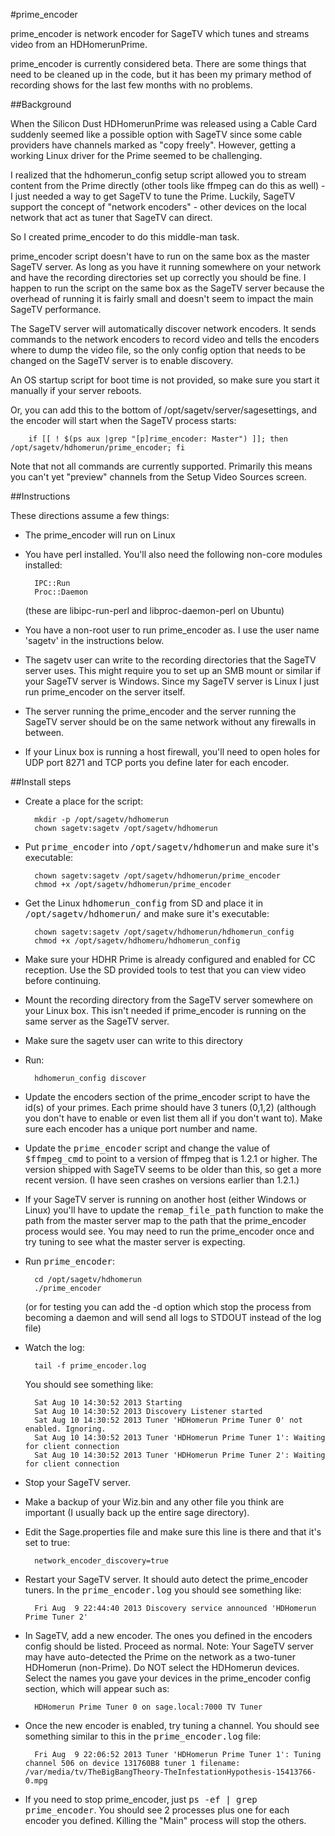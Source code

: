 #prime_encoder

prime_encoder is network encoder for SageTV which tunes and streams video from an HDHomerunPrime.

prime_encoder is currently considered beta. There are some things that need to be cleaned up in
the code, but it has been my primary method of recording shows for the last few months with no problems.

##Background

When the Silicon Dust HDHomerunPrime was released using a Cable Card suddenly seemed like a possible
option with SageTV since some cable providers have channels marked as "copy freely". However, getting
a working Linux driver for the Prime seemed to be challenging.

I realized that the hdhomerun_config setup script allowed you to stream content from the Prime directly
(other tools like ffmpeg can do this as well) - I just needed a way to get SageTV to tune the Prime.
Luckily, SageTV support the concept of "network encoders" - other devices on the local network that act
as tuner that SageTV can direct.

So I created prime_encoder to do this middle-man task.

prime_encoder script doesn't have to run on the same box as the master SageTV server. As long as you
have it running somewhere on your network and have the recording directories set up correctly you
should be fine. I happen to run the script on the same box as the SageTV server because the overhead of
running it is fairly small and doesn't seem to impact the main SageTV performance.

The SageTV server will automatically discover network encoders. It sends commands to the network encoders
to record video and tells the encoders where to dump the video file, so the only config option that needs to
be changed on the SageTV server is to enable discovery.

An OS startup script for boot time is not provided, so make sure you start it manually if your server reboots.

Or, you can add this to the bottom of /opt/sagetv/server/sagesettings, and the encoder will start when
the SageTV process starts:

        if [[ ! $(ps aux |grep "[p]rime_encoder: Master") ]]; then /opt/sagetv/hdhomerun/prime_encoder; fi

Note that not all commands are currently supported. Primarily this means you can't yet "preview" channels
from the Setup Video Sources screen.

##Instructions

These directions assume a few things:

* The prime_encoder will run on Linux
* You have perl installed. You'll also need the following non-core modules installed:

        IPC::Run
        Proc::Daemon
   
  (these are libipc-run-perl and libproc-daemon-perl on Ubuntu)

* You have a non-root user to run prime_encoder as.  I use the user name 'sagetv' in the instructions below.
* The sagetv user can write to the recording directories that the SageTV server uses. This might require
  you to set up an SMB mount or similar if your SageTV server is Windows. Since my SageTV server is Linux
  I just run prime_encoder on the server itself.
* The server running the prime_encoder and the server running the SageTV server should be on the same
  network without any firewalls in between.
* If your Linux box is running a host firewall, you'll need to open holes for UDP port 8271 and TCP
  ports you define later for each encoder.

##Install steps

* Create a place for the script:

        mkdir -p /opt/sagetv/hdhomerun
        chown sagetv:sagetv /opt/sagetv/hdhomerun

* Put <tt>prime_encoder</tt> into <tt>/opt/sagetv/hdhomerun</tt> and make sure it's executable:
 
        chown sagetv:sagetv /opt/sagetv/hdhomerun/prime_encoder
        chmod +x /opt/sagetv/hdhomerun/prime_encoder

* Get the Linux <tt>hdhomerun_config</tt> from SD and place it in <tt>/opt/sagetv/hdhomerun/</tt>
  and make sure it's executable:

        chown sagetv:sagetv /opt/sagetv/hdhomerun/hdhomerun_config
        chmod +x /opt/sagetv/hdhomeru/hdhomerun_config

* Make sure your HDHR Prime is already configured and enabled for CC reception. Use the SD provided tools
  to test that you can view video before continuing.
* Mount the recording directory from the SageTV server somewhere on your Linux box. This isn't needed if
  prime_encoder is running on the same server as the SageTV server.
* Make sure the sagetv user can write to this directory
* Run:

        hdhomerun_config discover

* Update the encoders section of the prime_encoder script to have the id(s) of your primes. Each prime
  should have 3 tuners (0,1,2) (although you don't have to enable or even list them all if you don't want
  to). Make sure each encoder has a unique port number and name.
* Update the <tt>prime_encoder</tt> script and change the value of <tt>$ffmpeg_cmd</tt> to point to a
  version of ffmpeg that is 1.2.1 or higher. The version shipped with SageTV seems to be older than this,
  so get a more recent version. (I have seen crashes on versions earlier than 1.2.1.)
* If your SageTV server is running on another host (either Windows or Linux) you'll have to update
  the <tt>remap_file_path</tt> function to make the path from the master server map to the path that the
  prime_encoder process would see.  You may need to run the prime_encoder once and try tuning to see
  what the master server is expecting.
* Run <tt>prime_encoder</tt>:

        cd /opt/sagetv/hdhomerun
        ./prime_encoder

   (or for testing you can add the -d option which stop the process from becoming a daemon and will
   send all logs to STDOUT instead of the log file)

* Watch the log:

        tail -f prime_encoder.log

  You should see something like:

        Sat Aug 10 14:30:52 2013 Starting
        Sat Aug 10 14:30:52 2013 Discovery Listener started
        Sat Aug 10 14:30:52 2013 Tuner 'HDHomerun Prime Tuner 0' not enabled. Ignoring.
        Sat Aug 10 14:30:52 2013 Tuner 'HDHomerun Prime Tuner 1': Waiting for client connection
        Sat Aug 10 14:30:52 2013 Tuner 'HDHomerun Prime Tuner 2': Waiting for client connection

* Stop your SageTV server.

* Make a backup of your Wiz.bin and any other file you think are important (I usually back up the entire
  sage directory).

* Edit the Sage.properties file and make sure this line is there and that it's set to true:

        network_encoder_discovery=true

* Restart your SageTV server. It should auto detect the prime_encoder tuners. In the <tt>prime_encoder.log</tt>
  you should see something like:

        Fri Aug  9 22:44:40 2013 Discovery service announced 'HDHomerun Prime Tuner 2'

* In SageTV, add a new encoder. The ones you defined in the encoders config should be listed. Proceed
  as normal. Note: Your SageTV server may have auto-detected the Prime on the network as a two-tuner
  HDHomerun (non-Prime). Do NOT select the HDHomerun devices. Select the names you gave your devices
  in the prime_encoder config section, which will appear such as:

        HDHomerun Prime Tuner 0 on sage.local:7000 TV Tuner

* Once the new encoder is enabled, try tuning a channel. You should see something similar to this in the
  <tt>prime_encoder.log</tt> file:

        Fri Aug  9 22:06:52 2013 Tuner 'HDHomerun Prime Tuner 1': Tuning channel 506 on device 131760B8 tuner 1 filename: /var/media/tv/TheBigBangTheory-TheInfestationHypothesis-15413766-0.mpg

* If you need to stop prime_encoder, just <tt>ps -ef | grep prime_encoder</tt>. You should see 2 processes plus
  one for each encoder you defined. Killing the "Main" process will stop the others.
